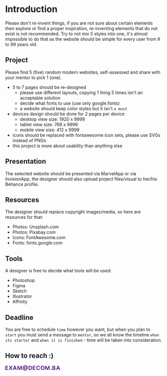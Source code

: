 # Introduction
Please don't re-invent things, if you are not sure about certain elements then explore or find a proper inspiration, re-inventing elements that do not exist is not recommended. Try to not mix 5 styles into one, it's almost impossible to do that as the website should be simple for every user from 9 to 99 years old.



## Project
Please find 5 (five) random modern websites, self-assessed and share with your mentor to pick 1 (one).

- 5 to 7 pages should be re-designed 
    - please use different layouts, copying 1 thing 5 times isn't an acceptable solution
    - decide what fonts to use (use only google.fonts)
    - a website should keep color styles but it isn't `a must`
- devices design should be done for 2 pages per device
    - desktop view size: 1920 x 9999
    - tablet view size: 768 x 9999
    - mobile view size: 412 x 9999
- icons should be replaced with fontawesome icon sets, please use SVGs instead of PNGs
- this project is more about usability than anything else



## Presentation
The selected website should be presented via MarvelApp or via InvisionApp, the designer should also upload project files/visual to her/his Behance profile.



## Resources
The designer should replace copyright images/media, so here are resources for that:
* Photos: Unsplash.com
* Photos: Pixabay.com
* Icons: FontAwesome.com
* Fonts: fonts.google.com



## Tools 
A designer is free to decide what tools will be used: 
- Photoshop
- Figma
- Sketch
- Illustrator
- Affinity



## Deadline
You are free to schedule `time` however you want, but when you plan to `start` you must send a message to `mentor`, so we all know the timeline `when its starter` and `when it is finished` - time will be taken into consideration.


## How to reach :)
<img align="left" src="https://raw.githubusercontent.com/decombh/exams-2019/master/assets/images/touch.png"  width="176">
